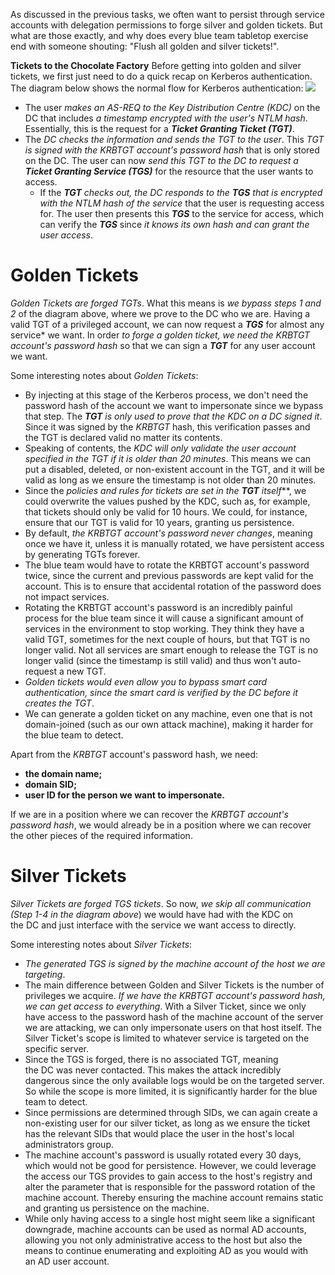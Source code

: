 As discussed in the previous tasks, we often want to persist through service accounts with delegation permissions to forge silver and golden tickets. But what are those exactly, and why does every blue team tabletop exercise end with someone shouting: "Flush all golden and silver tickets!".

**Tickets to the Chocolate Factory**
Before getting into golden and silver tickets, we first just need to do a quick recap on Kerberos authentication. The diagram below shows the normal flow for Kerberos authentication:
![](Pasted%20image%2020241119201536.png)
- The user *makes an AS-REQ to the Key Distribution Centre (KDC)* on the DC that includes *a timestamp encrypted with the user's NTLM hash*. Essentially, this is the request for a ***Ticket Granting Ticket (TGT)***. 
- The *DC checks the information and sends the TGT to the user*. This *TGT is signed with the KRBTGT account's password hash* that is only stored on the DC. The user can now *send this TGT to the DC to request a **Ticket Granting Service (TGS)*** for the resource that the user wants to access.
	- If the ***TGT** checks out, the DC responds to the **TGS** that is encrypted with the NTLM hash of the service* that the user is requesting access for. The user then presents this ***TGS*** to the service for access, which can verify the ***TGS*** since *it knows its own hash and can grant the user access*.

# Golden Tickets
*Golden Tickets are forged TGTs*. What this means is *we bypass steps 1 and 2* of the diagram above, where we prove to the DC who we are. Having a valid TGT of a privileged account, we can now request a ***TGS*** for almost any service* we want. In order *to forge a golden ticket, we need the KRBTGT account's password hash* so that we can sign a ***TGT*** for any user account we want. 

Some interesting notes about *Golden Tickets*:
- By injecting at this stage of the Kerberos process, we don't need the password hash of the account we want to impersonate since we bypass that step. The ***TGT*** *is only used to prove that the KDC on a DC signed it*. Since it was signed by the *KRBTGT* hash, this verification passes and the TGT is declared valid no matter its contents.
- Speaking of contents, the *KDC will only validate the user account specified in the TGT if it is older than 20 minutes*. This means we can put a disabled, deleted, or non-existent account in the TGT, and it will be valid as long as we ensure the timestamp is not older than 20 minutes.
- Since the *policies and rules for tickets are set in the* ***TGT*** *itself***, we could overwrite the values pushed by the KDC, such as, for example, that tickets should only be valid for 10 hours. We could, for instance, ensure that our TGT is valid for 10 years, granting us persistence.
- By default, *the KRBTGT account's password never changes*, meaning once we have it, unless it is manually rotated, we have persistent access by generating TGTs forever.
- The blue team would have to rotate the KRBTGT account's password twice, since the current and previous passwords are kept valid for the account. This is to ensure that accidental rotation of the password does not impact services.
- Rotating the KRBTGT account's password is an incredibly painful process for the blue team since it will cause a significant amount of services in the environment to stop working. They think they have a valid TGT, sometimes for the next couple of hours, but that TGT is no longer valid. Not all services are smart enough to release the TGT is no longer valid (since the timestamp is still valid) and thus won't auto-request a new TGT.
- *Golden tickets would even allow you to bypass smart card authentication, since the smart card is verified by the DC before it creates the TGT*.
- We can generate a golden ticket on any machine, even one that is not domain-joined (such as our own attack machine), making it harder for the blue team to detect.

Apart from the *KRBTGT* account's password hash, we need: 
- **the domain name;**
- **domain SID;**
- **user ID for the person we want to impersonate.** 

 If we are in a position where we can recover the *KRBTGT* *account's password hash*, we would already be in a position where we can recover the other pieces of the required information.

# Silver Tickets
*Silver Tickets are forged TGS tickets*. So now, *we skip all communication (Step 1-4 in the diagram above*) we would have had with the KDC on the DC and just interface with the service we want access to directly. 

Some interesting notes about *Silver Tickets*:
- *The generated TGS is signed by the machine account of the host we are targeting*.  
- The main difference between Golden and Silver Tickets is the number of privileges we acquire. *If we have the KRBTGT account's password hash, we can get access to everything*. With a Silver Ticket, since we only have access to the password hash of the machine account of the server we are attacking, we can only impersonate users on that host itself. The Silver Ticket's scope is limited to whatever service is targeted on the specific server.  
- Since the TGS is forged, there is no associated TGT, meaning the DC was never contacted. This makes the attack incredibly dangerous since the only available logs would be on the targeted server. So while the scope is more limited, it is significantly harder for the blue team to detect.
- Since permissions are determined through SIDs, we can again create a non-existing user for our silver ticket, as long as we ensure the ticket has the relevant SIDs that would place the user in the host's local administrators group.  
- The machine account's password is usually rotated every 30 days, which would not be good for persistence. However, we could leverage the access our TGS provides to gain access to the host's registry and alter the parameter that is responsible for the password rotation of the machine account. Thereby ensuring the machine account remains static and granting us persistence on the machine.
- While only having access to a single host might seem like a significant downgrade, machine accounts can be used as normal AD accounts, allowing you not only administrative access to the host but also the means to continue enumerating and exploiting AD as you would with an AD user account.